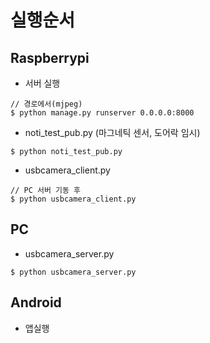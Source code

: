 # 실행순서



## Raspberrypi

- 서버 실행

```
// 경로에서(mjpeg)
$ python manage.py runserver 0.0.0.0:8000
```

- noti_test_pub.py (마그네틱 센서, 도어락 임시)

```
$ python noti_test_pub.py
```

- usbcamera_client.py

```
// PC 서버 기동 후
$ python usbcamera_client.py
```



## PC

- usbcamera_server.py

```
$ python usbcamera_server.py
```





## Android

- 앱실행